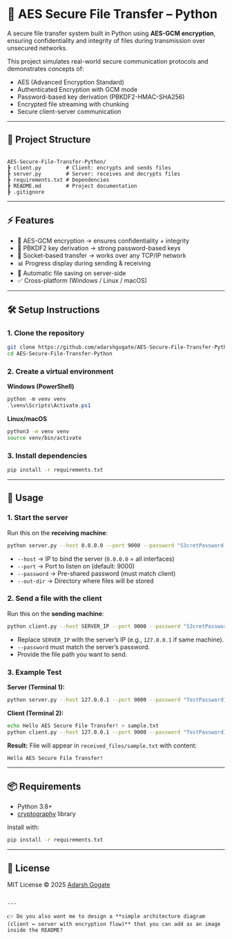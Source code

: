 # 🔐 AES Secure File Transfer – Python

A secure file transfer system built in Python using **AES-GCM encryption**, ensuring confidentiality and integrity of files during transmission over unsecured networks.  

This project simulates real-world secure communication protocols and demonstrates concepts of:
- AES (Advanced Encryption Standard)
- Authenticated Encryption with GCM mode
- Password-based key derivation (PBKDF2-HMAC-SHA256)
- Encrypted file streaming with chunking
- Secure client-server communication

---

## 📂 Project Structure
```

AES-Secure-File-Transfer-Python/
┣ client.py        # Client: encrypts and sends files
┣ server.py        # Server: receives and decrypts files
┣ requirements.txt # Dependencies
┣ README.md        # Project documentation
┣ .gitignore

````

---

## ⚡ Features
- 🔐 AES-GCM encryption → ensures confidentiality + integrity  
- 🔑 PBKDF2 key derivation → strong password-based keys  
- 📡 Socket-based transfer → works over any TCP/IP network  
- 📊 Progress display during sending & receiving  
- 📁 Automatic file saving on server-side  
- ✅ Cross-platform (Windows / Linux / macOS)  

---

## 🛠️ Setup Instructions

### 1. Clone the repository
```bash
git clone https://github.com/adarshgogate/AES-Secure-File-Transfer-Python.git
cd AES-Secure-File-Transfer-Python
````

### 2. Create a virtual environment

**Windows (PowerShell)**

```powershell
python -m venv venv
.\venv\Scripts\Activate.ps1
```

**Linux/macOS**

```bash
python3 -m venv venv
source venv/bin/activate
```

### 3. Install dependencies

```bash
pip install -r requirements.txt
```

---

## 🚀 Usage

### 1. Start the server

Run this on the **receiving machine**:

```bash
python server.py --host 0.0.0.0 --port 9000 --password "S3cretPassword!" --out-dir received_files
```

* `--host` → IP to bind the server (`0.0.0.0` = all interfaces)
* `--port` → Port to listen on (default: 9000)
* `--password` → Pre-shared password (must match client)
* `--out-dir` → Directory where files will be stored

### 2. Send a file with the client

Run this on the **sending machine**:

```bash
python client.py --host SERVER_IP --port 9000 --password "S3cretPassword!" path/to/file.txt
```

* Replace `SERVER_IP` with the server’s IP (e.g., `127.0.0.1` if same machine).
* `--password` must match the server’s password.
* Provide the file path you want to send.

### 3. Example Test

**Server (Terminal 1):**

```bash
python server.py --host 127.0.0.1 --port 9000 --password "TestPassword123" --out-dir received_files
```

**Client (Terminal 2):**

```bash
echo Hello AES Secure File Transfer! > sample.txt
python client.py --host 127.0.0.1 --port 9000 --password "TestPassword123" sample.txt
```

**Result:**
File will appear in `received_files/sample.txt` with content:

```
Hello AES Secure File Transfer!
```

---

## 📦 Requirements

* Python 3.8+
* [cryptography](https://pypi.org/project/cryptography/) library

Install with:

```bash
pip install -r requirements.txt
```

---

## 📜 License

MIT License © 2025 [Adarsh Gogate](https://github.com/adarshgogate)

```

---

👉 Do you also want me to design a **simple architecture diagram (client ↔ server with encryption flow)** that you can add as an image inside the README?
```
